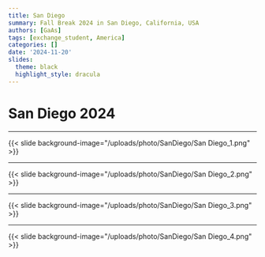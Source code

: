 ```yaml
---
title: San Diego
summary: Fall Break 2024 in San Diego, California, USA
authors: [GaAs]
tags: [exchange_student, America]
categories: []
date: '2024-11-20'
slides:
  theme: black
  highlight_style: dracula
---
```


# San Diego 2024 

---

{{< slide background-image="/uploads/photo/SanDiego/San Diego_1.png" >}}

---

{{< slide background-image="/uploads/photo/SanDiego/San Diego_2.png" >}}

---

{{< slide background-image="/uploads/photo/SanDiego/San Diego_3.png" >}}

---

{{< slide background-image="/uploads/photo/SanDiego/San Diego_4.png" >}}